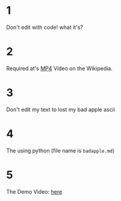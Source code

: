 # 1
Don't edit with code! what it's?
# 2
Required at's [MP4](https://en.wikipedia.org/wiki/MP4_file_format) Video on the Wikipedia.
# 3
Don't edit my text to lost my bad apple ascii
# 4
The using python (file name is `badapple.md`)
# 5
The Demo Video: [here](https://youtu.be/REPLACE%20YOUR%20OWN%20TEXT%20TO%20VIDEO%20ID)